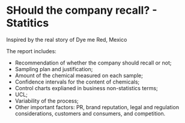 # SHould the company recall? - Statitics
Inspired by the real story of Dye me Red, Mexico

The report includes: 

- Recommendation of whether the company should recall or not;
- Sampling plan and justification;
- Amount of the chemical measured on each sample;
- Confidence intervals for the content of chemicals;
- Control charts explianed in business non-statistics terms;
- UCL;
- Variability of the process;
- Other important factors: PR, brand reputation, legal and regulation considerations, customers and consumers, and competition.
